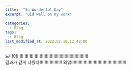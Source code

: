 ```yaml
---
title:  "So Wonderful Day"
excerpt: "Did well on my work"

categories:
  - Blog
tags:
  - Blog
last_modified_at: 2022,02.18.12:48:00
---
```


드디어!!!!!!!!!!!!!!!!!!!!!!!!!!!!!!!!!!!!!!!!!!!!!!!!!!!!!!!!!<br>
결과가 같게 나왔다!!!!!!!!!!!!!!!!!! 와앆!!!!!!!!!!!!!!!!!!!!!!!!!!!!!!!!!!!!!!!!!!!!
